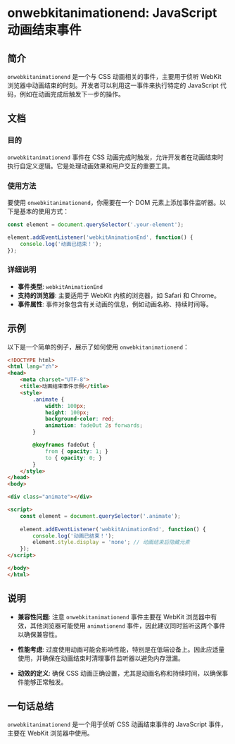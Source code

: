 <!--
Meta Description: # onwebkitanimationend: JavaScript 动画结束事件 ## 简介 `onwebkitanimationend` 是一个与 CSS 动画相关的事件，主要用于侦听 WebKit 浏览器中动画结束的时刻。开发者可以利用这一事件来执行特定的 JavaScript 代码，例如在动...
Meta Keywords: onwebkitanimationend, element, javascript, css, webkit
-->

# onwebkitanimationend: JavaScript 动画结束事件

## 简介
`onwebkitanimationend` 是一个与 CSS 动画相关的事件，主要用于侦听 WebKit 浏览器中动画结束的时刻。开发者可以利用这一事件来执行特定的 JavaScript 代码，例如在动画完成后触发下一步的操作。

## 文档
### 目的
`onwebkitanimationend` 事件在 CSS 动画完成时触发，允许开发者在动画结束时执行自定义逻辑。它是处理动画效果和用户交互的重要工具。

### 使用方法
要使用 `onwebkitanimationend`，你需要在一个 DOM 元素上添加事件监听器。以下是基本的使用方式：

```javascript
const element = document.querySelector('.your-element');

element.addEventListener('webkitAnimationEnd', function() {
    console.log('动画已结束！');
});
```

### 详细说明
- **事件类型**: `webkitAnimationEnd`
- **支持的浏览器**: 主要适用于 WebKit 内核的浏览器，如 Safari 和 Chrome。
- **事件属性**: 事件对象包含有关动画的信息，例如动画名称、持续时间等。

## 示例
以下是一个简单的例子，展示了如何使用 `onwebkitanimationend`：

```html
<!DOCTYPE html>
<html lang="zh">
<head>
    <meta charset="UTF-8">
    <title>动画结束事件示例</title>
    <style>
        .animate {
            width: 100px;
            height: 100px;
            background-color: red;
            animation: fadeOut 2s forwards;
        }

        @keyframes fadeOut {
            from { opacity: 1; }
            to { opacity: 0; }
        }
    </style>
</head>
<body>

<div class="animate"></div>

<script>
    const element = document.querySelector('.animate');
    
    element.addEventListener('webkitAnimationEnd', function() {
        console.log('动画已结束！');
        element.style.display = 'none'; // 动画结束后隐藏元素
    });
</script>

</body>
</html>
```

## 说明
- **兼容性问题**: 注意 `onwebkitanimationend` 事件主要在 WebKit 浏览器中有效，其他浏览器可能使用 `animationend` 事件，因此建议同时监听这两个事件以确保兼容性。
  
- **性能考虑**: 过度使用动画可能会影响性能，特别是在低端设备上。因此应适量使用，并确保在动画结束时清理事件监听器以避免内存泄漏。

- **动效的定义**: 确保 CSS 动画正确设置，尤其是动画名称和持续时间，以确保事件能够正常触发。

## 一句话总结
`onwebkitanimationend` 是一个用于侦听 CSS 动画结束事件的 JavaScript 事件，主要在 WebKit 浏览器中使用。